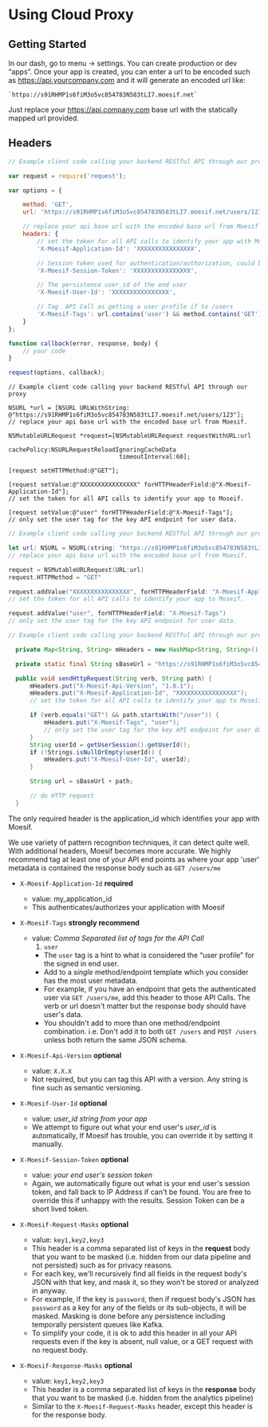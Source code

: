 # Using Cloud Proxy


## Getting Started
In our dash, go to menu -> settings. You can create production or dev “apps”. Once your app is created, you can enter a url to be encoded such as <https://api.yourcompany.com> and it will generate an encoded url like:

    `https://s91RHMP1s6fiM3o5vc854783N583tLI7.moesif.net`

Just replace your <https://api.company.com> base url with the statically mapped url
provided.

## Headers

```javascript
// Example client code calling your backend RESTful API through our proxy

var request = require('request');

var options = {

    method: 'GET',
    url: 'https://s91RHMP1s6fiM3o5vc854783N583tLI7.moesif.net/users/123',

    // replace your api base url with the encoded base url from Moesif
    headers: {
        // set the token for all API calls to identify your app with Moesif
        'X-Moesif-Application-Id': 'XXXXXXXXXXXXXXXX',

        // Session token used for authentication/authorization, could be a JWT, Device Identifier, etc
        'X-Moesif-Session-Token': 'XXXXXXXXXXXXXXXX',

        // The persistence user_id of the end user
        'X-Moesif-User-Id': 'XXXXXXXXXXXXXXXX',

        // Tag  API Call as getting a user profile if to /users
        'X-Moesif-Tags': url.contains('user') && method.contains('GET') ? 'user' : ''
    }
};

function callback(error, response, body) {
    // your code
}

request(options, callback);

```

```objective_c
// Example client code calling your backend RESTful API through our proxy

NSURL *url = [NSURL URLWithString: @"https://s91RHMP1s6fiM3o5vc854783N583tLI7.moesif.net/users/123"];
// replace your api base url with the encoded base url from Moesif.

NSMutableURLRequest *request=[NSMutableURLRequest requestWithURL:url
                               cachePolicy:NSURLRequestReloadIgnoringCacheData
                               timeoutInterval:60];

[request setHTTPMethod:@"GET"];

[request setValue:@"XXXXXXXXXXXXXXXX" forHTTPHeaderField:@"X-Moesif-Application-Id"];
// set the token for all API calls to identify your app to Moseif.  

[request setValue:@"user" forHTTPHeaderField:@"X-Moesif-Tags"];
// only set the user tag for the key API endpoint for user data.
```

```swift
// Example client code calling your backend RESTful API through our proxy

let url: NSURL = NSURL(string: "https://s91RHMP1s6fiM3o5vc854783N583tLI7.moesif.net/users/123")!
// replace your api base url with the encoded base url from Moesif.

request = NSMutableURLRequest(URL:url)
request.HTTPMethod = "GET"

request.addValue("XXXXXXXXXXXXXXXX", forHTTPHeaderField: "X-Moesif-Application-Id")
// set the token for all API calls to identify your app to Moseif.

request.addValue("user", forHTTPHeaderField: "X-Moesif-Tags")
// only set the user tag for the key API endpoint for user data.
```

```java
// Example client code calling your backend RESTful API through our proxy

  private Map<String, String> mHeaders = new HashMap<String, String>();

  private static final String sBaseUrl = "https://s91RHMP1s6fiM3o5vc854783N583tLI7.moesif.net";

  public void sendHttpRequest(String verb, String path) {
      mHeaders.put("X-Moesif-Api-Version", "1.0.1");
      mHeaders.put("X-Moesif-Application-Id", "XXXXXXXXXXXXXXXXX");
      // set the token for all API calls to identify your app to Moseif.

      if (verb.equals("GET") && path.startsWith("/user")) {
          mHeaders.put("X-Moesif-Tags", "user");
          // only set the user tag for the key API endpoint for user data.
      }
      String userId = getUserSession().getUserId();
      if (!Strings.isNullOrEmpty(userId)) {
          mHeaders.put("X-Moesif-User-Id", userId);
      }

      String url = sBaseUrl + path;

      // do HTTP request
  }
```

The only required header is the application_id which identifies
your app with Moesif.

We use variety of pattern recognition techniques, it can detect quite well. With additional headers, Moesif becomes more accurate.
We highly recommend tag at least one of your API end points as where your
app 'user' metadata is contained the response body such as `GET /users/me`

- `X-Moesif-Application-Id` **required**

  - value: my_application_id
  - This authenticates/authorizes your application with Moesif


- `X-Moesif-Tags` **strongly recommend**

  - value: *Comma Separated list of tags for the API Call*
    1. `user`
      - The `user` tag is a hint to what is considered the “user profile” for the signed in end user.
      - Add to a *single* method/endpoint template which you consider has the most user metadata.
      - For example, if you have an endpoint that gets the authenticated user via `GET /users/me`, add this header to those API Calls. The verb or url doesn't matter but the response body should have user's data.
      - You shouldn't add to more than one method/endpoint combination. i.e. Don't add it to both `GET /users` and `POST /users` unless both return the same JSON schema.


- `X-Moesif-Api-Version` **optional**

  - value: `X.X.X`
  - Not required, but you can tag this API with a version. Any string is fine
such as semantic versioning.


- `X-Moesif-User-Id` **optional**

  - value: *user_id string from your app*
  - We attempt to figure out what your end user's *user_id* is automatically, If Moesif has trouble,
    you can override it by setting it manually.


- `X-Moesif-Session-Token` **optional**

  - value: *your end user's session token*
  - Again, we automatically figure out what is your end user's session token, and fall back to IP Address
    if can't be found. You are free to override this if unhappy with
    the results. Session Token can be a short lived token.


- `X-Moesif-Request-Masks` **optional**

  - value: `key1,key2,key3`
  - This header is a comma separated list of keys in the **request** body that you want to be masked (i.e. hidden from our data pipeline and not persisted) such as for privacy reasons.
  - For each key, we'll recursively find all fields in the request body's JSON with that key, and mask it, so they won't be stored or analyzed in anyway.
  - For example, if the key is `password`, then if request body's JSON has `password` as a key for any of the fields or its sub-objects, it will be masked. Masking is done before any persistence including temporally persistent queues like Kafka.
  - To simplify your code, it is ok to add this header in all your API requests even if the key is absent, null value, or a GET request with no request body.


- `X-Moesif-Response-Masks` **optional**

  - value: `key1,key2,key3`
  - This header is a comma separated list of keys in the **response** body that you want to be masked (i.e. hidden from the analytics pipeline)
  - Similar to the `X-Moesif-Request-Masks` header, except this header is for the response body.
